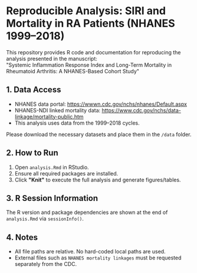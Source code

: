 # Reproducible Analysis: SIRI and Mortality in RA Patients (NHANES 1999–2018)

This repository provides R code and documentation for reproducing the analysis presented in the manuscript:  
"Systemic Inflammation Response Index and Long-Term Mortality in Rheumatoid Arthritis: A NHANES-Based Cohort Study"

## 1. Data Access

- NHANES data portal: https://wwwn.cdc.gov/nchs/nhanes/Default.aspx  
- NHANES-NDI linked mortality data: https://www.cdc.gov/nchs/data-linkage/mortality-public.htm  
- This analysis uses data from the 1999–2018 cycles.

Please download the necessary datasets and place them in the `/data` folder.

## 2. How to Run

1. Open `analysis.Rmd` in RStudio.  
2. Ensure all required packages are installed.  
3. Click **"Knit"** to execute the full analysis and generate figures/tables.

## 3. R Session Information

The R version and package dependencies are shown at the end of `analysis.Rmd` via `sessionInfo()`.

## 4. Notes

- All file paths are relative. No hard-coded local paths are used.  
- External files such as `NHANES mortality linkages` must be requested separately from the CDC.
